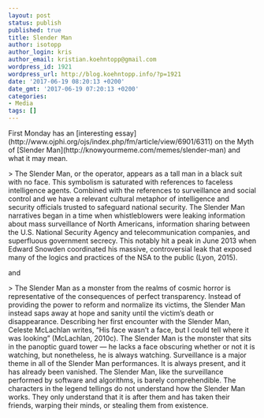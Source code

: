 ```yaml
---
layout: post
status: publish
published: true
title: Slender Man
author: isotopp
author_login: kris
author_email: kristian.koehntopp@gmail.com
wordpress_id: 1921
wordpress_url: http://blog.koehntopp.info/?p=1921
date: '2017-06-19 08:20:13 +0200'
date_gmt: '2017-06-19 07:20:13 +0200'
categories:
- Media
tags: []
---
```

<p>First Monday has an [interesting essay](http://www.ojphi.org/ojs/index.php/fm/article/view/6901/6311) on the Myth of [Slender Man](http://knowyourmeme.com/memes/slender-man) and what it may mean.</p>
<p>> The Slender Man, or the operator, appears as a tall man in a black suit with no face. This symbolism is saturated with references to faceless intelligence agents. Combined with the references to surveillance and social control and we have a relevant cultural metaphor of intelligence and security officials trusted to safeguard national security. The Slender Man narratives began in a time when whistleblowers were leaking information about mass surveillance of North Americans, information sharing between the U.S. National Security Agency and telecommunication companies, and superfluous government secrecy. This notably hit a peak in June 2013 when Edward Snowden coordinated his massive, controversial leak that exposed many of the logics and practices of the NSA to the public (Lyon, 2015).</p>
<p><!--more--> and </p>
<p>> The Slender Man as a monster from the realms of cosmic horror is representative of the consequences of perfect transparency. Instead of providing the power to reform and normalize its victims, the Slender Man instead saps away at hope and sanity until the victim’s death or disappearance. Describing her first encounter with the Slender Man, Celeste McLachlan writes, “His face wasn’t a face, but I could tell where it was looking” (McLachlan, 2010c). The Slender Man is the monster that sits in the panoptic guard tower — he lacks a face obscuring whether or not it is watching, but nonetheless, he is always watching. Surveillance is a major theme in all of the Slender Man performances. It is always present, and it has already been vanished. The Slender Man, like the surveillance performed by software and algorithms, is barely comprehendible. The characters in the legend tellings do not understand how the Slender Man works. They only understand that it is after them and has taken their friends, warping their minds, or stealing them from existence.</p>
<p> &nbsp;</p>
